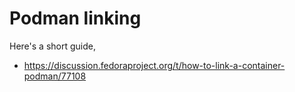 # Podman linking

Here's a short guide,
- <https://discussion.fedoraproject.org/t/how-to-link-a-container-podman/77108>

